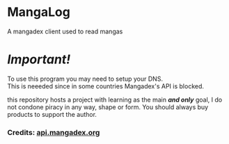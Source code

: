 # MangaLog
A mangadex client used to read mangas

# ***Important!***
To use this program you may need to setup your DNS. <br>
This is neeeded since in some countries Mangadex's API is blocked.

this repository hosts a project with learning as the main ***and only*** goal, I do not condone piracy in any way, shape or form. You should always buy products to support the author.

### Credits: <a href="api.mangadex.org">api.mangadex.org</a>

